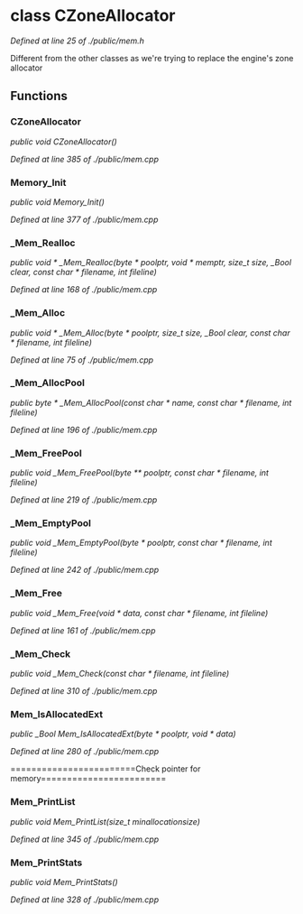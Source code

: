 # class CZoneAllocator

*Defined at line 25 of ./public/mem.h*

 Different from the other classes as we're trying to replace the engine's zone allocator 



## Functions

### CZoneAllocator

*public void CZoneAllocator()*

*Defined at line 385 of ./public/mem.cpp*

### Memory_Init

*public void Memory_Init()*

*Defined at line 377 of ./public/mem.cpp*

### _Mem_Realloc

*public void * _Mem_Realloc(byte * poolptr, void * memptr, size_t size, _Bool clear, const char * filename, int fileline)*

*Defined at line 168 of ./public/mem.cpp*

### _Mem_Alloc

*public void * _Mem_Alloc(byte * poolptr, size_t size, _Bool clear, const char * filename, int fileline)*

*Defined at line 75 of ./public/mem.cpp*

### _Mem_AllocPool

*public byte * _Mem_AllocPool(const char * name, const char * filename, int fileline)*

*Defined at line 196 of ./public/mem.cpp*

### _Mem_FreePool

*public void _Mem_FreePool(byte ** poolptr, const char * filename, int fileline)*

*Defined at line 219 of ./public/mem.cpp*

### _Mem_EmptyPool

*public void _Mem_EmptyPool(byte * poolptr, const char * filename, int fileline)*

*Defined at line 242 of ./public/mem.cpp*

### _Mem_Free

*public void _Mem_Free(void * data, const char * filename, int fileline)*

*Defined at line 161 of ./public/mem.cpp*

### _Mem_Check

*public void _Mem_Check(const char * filename, int fileline)*

*Defined at line 310 of ./public/mem.cpp*

### Mem_IsAllocatedExt

*public _Bool Mem_IsAllocatedExt(byte * poolptr, void * data)*

*Defined at line 280 of ./public/mem.cpp*

========================Check pointer for memory========================

### Mem_PrintList

*public void Mem_PrintList(size_t minallocationsize)*

*Defined at line 345 of ./public/mem.cpp*

### Mem_PrintStats

*public void Mem_PrintStats()*

*Defined at line 328 of ./public/mem.cpp*



